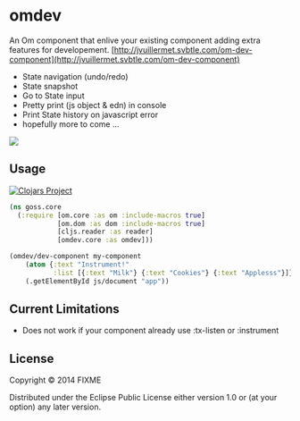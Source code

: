 # omdev

An Om component that enlive your existing component adding extra features for developement.
[http://jvuillermet.svbtle.com/om-dev-component](http://jvuillermet.svbtle.com/om-dev-component)

- State navigation (undo/redo)
- State snapshot
- Go to State input
- Pretty print (js object & edn) in console
- Print State history on javascript error
- hopefully more to come ...

![](http://i60.tinypic.com/14mgu3p.png)

## Usage

[![Clojars Project](http://clojars.org/omdev/latest-version.svg)](http://clojars.org/omdev)

```clojure
(ns goss.core
  (:require [om.core :as om :include-macros true]
            [om.dom :as dom :include-macros true]
            [cljs.reader :as reader]
            [omdev.core :as omdev]))

(omdev/dev-component my-component
    (atom {:text "Instrument!"
           :list [{:text "Milk"} {:text "Cookies"} {:text "Applesss"}]})
    (.getElementById js/document "app"))
```

## Current Limitations

- Does not work if your component already use :tx-listen or :instrument 

## License

Copyright © 2014 FIXME

Distributed under the Eclipse Public License either version 1.0 or (at
your option) any later version.
